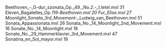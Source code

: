 Beethoven_-_G-dur_szonata_Op._49._No._2._-_I.tetel.mxl
31
Eleven_Bagatelles_Op._119_-_Beethoven.mxl
20
Fur_Elise.mxl
27
Moonlight_Sonata_3rd_Movement_-_Ludwig_van_Beethoven.mxl
51
Sonata_Appassionata.mxl
26
Sonata_No._14_Moonlight_2nd_Movement.mxl
16
Sonate_No._14_Moonlight.mxl
18
Sonate_No._29_Hammerklavier_3rd_Movement.mxl
47
Sonatina_en_Sol_mayor.mxl
19
